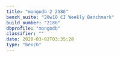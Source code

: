 ```yaml
---
title: "mongodb 2 2186"
bench_suite: "20w10 CI Weekly Benchmark"
build_number: "2186"
dbprofile: "mongodb"
classifier: ""
date: 2020-03-02T03:35:28
type: "bench"
---
```

